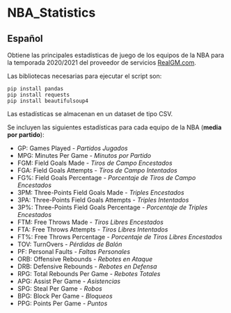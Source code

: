 # NBA_Statistics

## Español 
Obtiene las principales estadísticas de juego de los equipos de la NBA para la temporada 2020/2021 del proveedor de servicios [RealGM.com](https://basketball.realgm.com/nba/team_stats/2021/Averages/Team_Totals/Regular_Season/gp/desc).

Las bibliotecas necesarias para ejecutar el script son:

```
pip install pandas
pip install requests
pip install beautifulsoup4
```

Las estadísticas se almacenan en un dataset de tipo CSV.

Se incluyen las siguientes estadísticas para cada equipo de la NBA (**media por partido**):

- GP: Games Played - *Partidos Jugados*
- MPG: Minutes Per Game - *Minutos por Partido*
- FGM: Field Goals Made - *Tiros de Campo Encestados*
- FGA: Field Goals Attempts - *Tiros de Campo Intentados*
- FG%: Field Goals Percentage - *Porcentaje de Tiros de Campo Encestados*
- 3PM: Three-Points Field Goals Made - *Triples Encestados*
- 3PA: Three-Points Field Goals Attempts - *Triples Intentados*
- 3P%: Three-Points Field Goals Percentage - *Porcentaje de Triples Encestados*
- FTM: Free Throws Made - *Tiros Libres Encestados*
- FTA: Free Throws Attempts - *Tiros Libres Intentados*
- FT%: Free Throws Percentage - *Porcentaje de Tiros Libres Encestados*
- TOV: TurnOvers - *Pérdidas de Balón*
- PF: Personal Faults - *Faltas Personales*
- ORB: Offensive Rebounds - *Rebotes en Ataque*
- DRB: Defensive Rebounds - *Rebotes en Defensa*
- RPG: Total Rebounds Per Game - *Rebotes Totales*
- APG: Assist Per Game - *Asistencias*
- SPG: Steal Per Game - *Robos*
- BPG: Block Per Game - *Bloqueos*
- PPG: Points Per Game - *Puntos*
